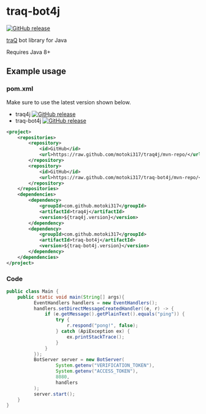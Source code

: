 # traq-bot4j

[![GitHub release](https://img.shields.io/github/release/motoki317/traq-bot4j.svg)](https://GitHub.com/motoki317/traq-bot4j/releases/)

[traQ](https://github.com/traPtitech/traQ) bot library for Java

Requires Java 8+

## Example usage

### pom.xml

Make sure to use the latest version shown below.

- traq4j
[![GitHub release](https://img.shields.io/github/release/motoki317/traq4j.svg)](https://GitHub.com/motoki317/traq4j/releases/)
- traq-bot4j
[![GitHub release](https://img.shields.io/github/release/motoki317/traq-bot4j.svg)](https://GitHub.com/motoki317/traq-bot4j/releases/)

```xml
<project>
    <repositories>
        <repository>
            <id>GitHub</id>
            <url>https://raw.github.com/motoki317/traq4j/mvn-repo/</url>
        </repository>
        <repository>
            <id>GitHub</id>
            <url>https://raw.github.com/motoki317/traq-bot4j/mvn-repo/</url>
        </repository>
    </repositories>
    <dependencies>
        <dependency>
            <groupId>com.github.motoki317</groupId>
            <artifactId>traq4j</artifactId>
            <version>${traq4j.version}</version>
        </dependency>
        <dependency>
            <groupId>com.github.motoki317</groupId>
            <artifactId>traq-bot4j</artifactId>
            <version>${traq-bot4j.version}</version>
        </dependency>
    </dependencies>
</project>
```

### Code

```java
public class Main {
    public static void main(String[] args){
          EventHandlers handlers = new EventHandlers();
          handlers.setDirectMessageCreatedHandler((e, r) -> {
              if (e.getMessage().getPlainText().equals("ping")) {
                  try {
                      r.respond("pong!", false);
                  } catch (ApiException ex) {
                      ex.printStackTrace();
                  }
              }
          });
          BotServer server = new BotServer(
                  System.getenv("VERIFICATION_TOKEN"),
                  System.getenv("ACCESS_TOKEN"),
                  8080,
                  handlers
          );
          server.start();
    }
}
```
